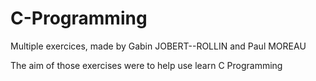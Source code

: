 # C-Programming

Multiple exercices, made by Gabin JOBERT--ROLLIN and Paul MOREAU

The aim of those exercises were to help use learn C Programming
